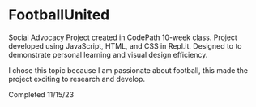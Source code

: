 # FootballUnited
Social Advocacy Project created in CodePath 10-week class. Project developed using JavaScript, HTML, and CSS in Repl.it. Designed to to demonstrate personal learning and visual design efficiency. 

I chose this topic because I am passionate about football, this made the project exciting to research and develop.



Completed 11/15/23


